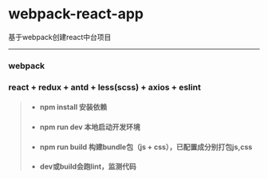 # webpack-react-app
基于webpack创建react中台项目

***

### webpack
### react + redux + antd + less(scss) + axios + eslint   
>* #### npm install 安装依赖
>* #### npm run dev 本地启动开发环境
>* #### npm run build 构建bundle包（js + css），已配置成分别打包js,css
>* #### dev或build会跑lint，监测代码
